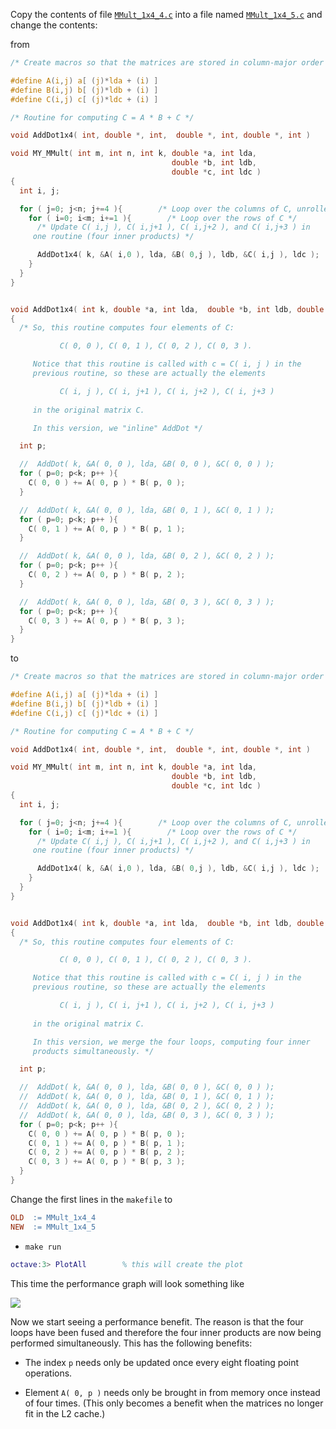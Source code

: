 Copy the contents of file [`MMult_1x4_4.c`](../blob/master/src/MMult_1x4_4.c) into a file named [`MMult_1x4_5.c`](../blob/master/src/MMult_1x4_5.c) and change the contents:

from
```c
/* Create macros so that the matrices are stored in column-major order */

#define A(i,j) a[ (j)*lda + (i) ]
#define B(i,j) b[ (j)*ldb + (i) ]
#define C(i,j) c[ (j)*ldc + (i) ]

/* Routine for computing C = A * B + C */

void AddDot1x4( int, double *, int,  double *, int, double *, int )

void MY_MMult( int m, int n, int k, double *a, int lda, 
                                    double *b, int ldb,
                                    double *c, int ldc )
{
  int i, j;

  for ( j=0; j<n; j+=4 ){        /* Loop over the columns of C, unrolled by 4 */
    for ( i=0; i<m; i+=1 ){        /* Loop over the rows of C */
      /* Update C( i,j ), C( i,j+1 ), C( i,j+2 ), and C( i,j+3 ) in
	 one routine (four inner products) */

      AddDot1x4( k, &A( i,0 ), lda, &B( 0,j ), ldb, &C( i,j ), ldc );
    }
  }
}


void AddDot1x4( int k, double *a, int lda,  double *b, int ldb, double *c, int ldc )
{
  /* So, this routine computes four elements of C: 

           C( 0, 0 ), C( 0, 1 ), C( 0, 2 ), C( 0, 3 ).  

     Notice that this routine is called with c = C( i, j ) in the
     previous routine, so these are actually the elements 

           C( i, j ), C( i, j+1 ), C( i, j+2 ), C( i, j+3 ) 
	  
     in the original matrix C.

     In this version, we "inline" AddDot */ 

  int p;

  //  AddDot( k, &A( 0, 0 ), lda, &B( 0, 0 ), &C( 0, 0 ) );
  for ( p=0; p<k; p++ ){
    C( 0, 0 ) += A( 0, p ) * B( p, 0 );     
  }

  //  AddDot( k, &A( 0, 0 ), lda, &B( 0, 1 ), &C( 0, 1 ) );
  for ( p=0; p<k; p++ ){
    C( 0, 1 ) += A( 0, p ) * B( p, 1 );     
  }

  //  AddDot( k, &A( 0, 0 ), lda, &B( 0, 2 ), &C( 0, 2 ) );
  for ( p=0; p<k; p++ ){
    C( 0, 2 ) += A( 0, p ) * B( p, 2 );     
  }

  //  AddDot( k, &A( 0, 0 ), lda, &B( 0, 3 ), &C( 0, 3 ) );
  for ( p=0; p<k; p++ ){
    C( 0, 3 ) += A( 0, p ) * B( p, 3 );     
  }
}
```
to
```c
/* Create macros so that the matrices are stored in column-major order */

#define A(i,j) a[ (j)*lda + (i) ]
#define B(i,j) b[ (j)*ldb + (i) ]
#define C(i,j) c[ (j)*ldc + (i) ]

/* Routine for computing C = A * B + C */

void AddDot1x4( int, double *, int,  double *, int, double *, int )

void MY_MMult( int m, int n, int k, double *a, int lda, 
                                    double *b, int ldb,
                                    double *c, int ldc )
{
  int i, j;

  for ( j=0; j<n; j+=4 ){        /* Loop over the columns of C, unrolled by 4 */
    for ( i=0; i<m; i+=1 ){        /* Loop over the rows of C */
      /* Update C( i,j ), C( i,j+1 ), C( i,j+2 ), and C( i,j+3 ) in
	 one routine (four inner products) */

      AddDot1x4( k, &A( i,0 ), lda, &B( 0,j ), ldb, &C( i,j ), ldc );
    }
  }
}


void AddDot1x4( int k, double *a, int lda,  double *b, int ldb, double *c, int ldc )
{
  /* So, this routine computes four elements of C: 

           C( 0, 0 ), C( 0, 1 ), C( 0, 2 ), C( 0, 3 ).  

     Notice that this routine is called with c = C( i, j ) in the
     previous routine, so these are actually the elements 

           C( i, j ), C( i, j+1 ), C( i, j+2 ), C( i, j+3 ) 
	  
     in the original matrix C.

     In this version, we merge the four loops, computing four inner
     products simultaneously. */

  int p;

  //  AddDot( k, &A( 0, 0 ), lda, &B( 0, 0 ), &C( 0, 0 ) );
  //  AddDot( k, &A( 0, 0 ), lda, &B( 0, 1 ), &C( 0, 1 ) );
  //  AddDot( k, &A( 0, 0 ), lda, &B( 0, 2 ), &C( 0, 2 ) );
  //  AddDot( k, &A( 0, 0 ), lda, &B( 0, 3 ), &C( 0, 3 ) );
  for ( p=0; p<k; p++ ){
    C( 0, 0 ) += A( 0, p ) * B( p, 0 );     
    C( 0, 1 ) += A( 0, p ) * B( p, 1 );     
    C( 0, 2 ) += A( 0, p ) * B( p, 2 );     
    C( 0, 3 ) += A( 0, p ) * B( p, 3 );     
  }
}
```

Change the first lines in the `makefile` to
```makefile
OLD  := MMult_1x4_4
NEW  := MMult_1x4_5     
```
 * `make run`
```matlab
octave:3> PlotAll        % this will create the plot
```

This time the performance graph will look something like


![](../raw/master/figures/compare_MMult-1x4-4_MMult-1x4-5.png)

Now we start seeing a performance benefit.  The reason is that the four loops have been fused and therefore the four inner products are now being performed simultaneously.    This has the following benefits:
 
 * The index `p` needs only be updated once every eight floating point operations.

 * Element `A( 0, p )` needs only be brought in from memory once instead of four times.  (This only becomes a benefit when the matrices no longer fit in the L2 cache.)
